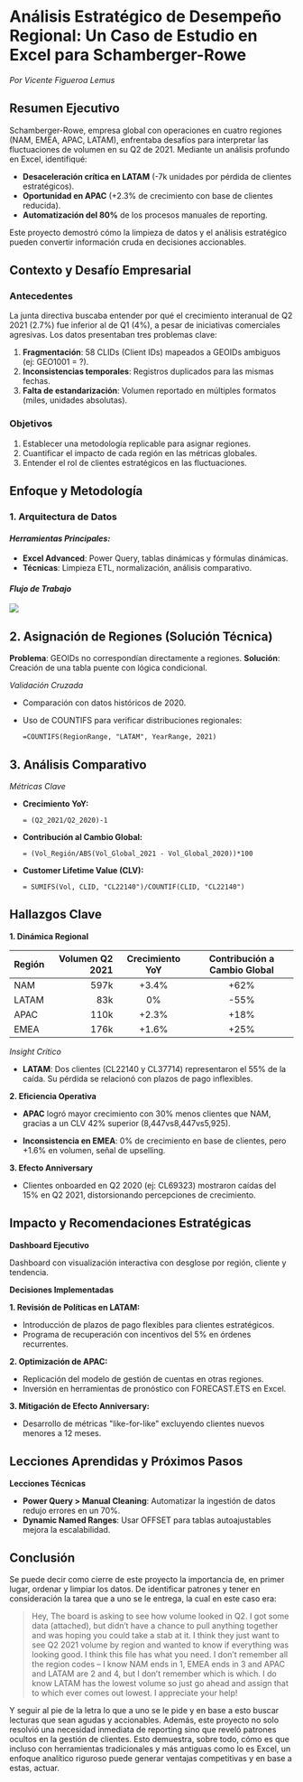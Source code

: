 ﻿# Análisis Estratégico de Desempeño Regional: Un Caso de Estudio en Excel para Schamberger-Rowe  
*Por Vicente Figueroa Lemus*  


## **Resumen Ejecutivo**  
Schamberger-Rowe, empresa global con operaciones en cuatro regiones (NAM, EMEA, APAC, LATAM), enfrentaba desafíos para interpretar las fluctuaciones de volumen en su Q2 de 2021. Mediante un análisis profundo en Excel, identifiqué:  
- **Desaceleración crítica en LATAM** (-7k unidades por pérdida de clientes estratégicos).  
- **Oportunidad en APAC** (+2.3% de crecimiento con base de clientes reducida).  
- **Automatización del 80%** de los procesos manuales de reporting.  

Este proyecto demostró cómo la limpieza de datos y el análisis estratégico pueden convertir información cruda en decisiones accionables.  



## **Contexto y Desafío Empresarial**  
### **Antecedentes**  
La junta directiva buscaba entender por qué el crecimiento interanual de Q2 2021 (2.7%) fue inferior al de Q1 (4%), a pesar de iniciativas comerciales agresivas. Los datos presentaban tres problemas clave:  
1. **Fragmentación**: 58 CLIDs (Client IDs) mapeados a GEOIDs ambiguos (ej: GEO1001 = ?).  
2. **Inconsistencias temporales**: Registros duplicados para las mismas fechas.  
3. **Falta de estandarización**: Volumen reportado en múltiples formatos (miles, unidades absolutas).  

### **Objetivos**  
1. Establecer una metodología replicable para asignar regiones.  
2. Cuantificar el impacto de cada región en las métricas globales.  
3. Entender el rol de clientes estratégicos en las fluctuaciones.  



## **Enfoque y Metodología** 

### **1. Arquitectura de Datos**  

#### *Herramientas Principales:*  
- **Excel Advanced**: Power Query, tablas dinámicas y fórmulas dinámicas.  
- **Técnicas**: Limpieza ETL, normalización, análisis comparativo.  

#### *Flujo de Trabajo*
[![](https://mermaid.ink/img/pako:eNplUtuO0zAQ_ZWRn0DqllyapPEDUppkl5Xa1YL6gEj6YOohtajtyHEWtpev4hP2x9ZNCgLhB3vO0Tnj8XiOZKs5Ekoaw9odrItagVtZVTCrO1iY_nKUn9eel3h-EHiBv4Gbm_eweLMUshV4YLDVCh71DzTwsUfz_HZMsRhk-fFBG8n24sC24uWXAo7wCRuhFXbnUZhfhCdH7hn4FPLlfQEWjRSKcQ2owD9BUT1kq83_-oDCCpU28KT3vUR1grJaZut_tXBblasye5c9ZvmVLwb-rsoag821stalWRshsbMGr7py1I3g9m9wN4APrk_d7qtmhsO9clWzrRVPekMmrqGCE2pNjxMi3XPYBZLjxV0Tu0OJNaEu5Mx8r0mtzs7TMvVFa_nbZnTf7Aj9xvadQ33LmcVCMPdV8g9rUHE0ue6VJdRP4iEJoUfyk9DQT6dJlKThLEq80A-iCXkmNJhPozhJwnQ2j-N0FobxeUIOw7XedJ7M0jSdp9GwOQNyYbVZjUMyzMr5FTdEqgM?type=png)](https://mermaid.live/edit#pako:eNplUtuO0zAQ_ZWRn0DqllyapPEDUppkl5Xa1YL6gEj6YOohtajtyHEWtpev4hP2x9ZNCgLhB3vO0Tnj8XiOZKs5Ekoaw9odrItagVtZVTCrO1iY_nKUn9eel3h-EHiBv4Gbm_eweLMUshV4YLDVCh71DzTwsUfz_HZMsRhk-fFBG8n24sC24uWXAo7wCRuhFXbnUZhfhCdH7hn4FPLlfQEWjRSKcQ2owD9BUT1kq83_-oDCCpU28KT3vUR1grJaZut_tXBblasye5c9ZvmVLwb-rsoag821stalWRshsbMGr7py1I3g9m9wN4APrk_d7qtmhsO9clWzrRVPekMmrqGCE2pNjxMi3XPYBZLjxV0Tu0OJNaEu5Mx8r0mtzs7TMvVFa_nbZnTf7Aj9xvadQ33LmcVCMPdV8g9rUHE0ue6VJdRP4iEJoUfyk9DQT6dJlKThLEq80A-iCXkmNJhPozhJwnQ2j-N0FobxeUIOw7XedJ7M0jSdp9GwOQNyYbVZjUMyzMr5FTdEqgM)

## 2. Asignación de Regiones (Solución Técnica)

**Problema**: GEOIDs no correspondían directamente a regiones.
**Solución**: Creación de una tabla puente con lógica condicional.

*Validación Cruzada*

 - Comparación con datos históricos de 2020.
 - Uso de COUNTIFS para verificar distribuciones regionales:
   
   `=COUNTIFS(RegionRange, "LATAM", YearRange, 2021)`

## 3. Análisis Comparativo

*Métricas Clave*

    

 - **Crecimiento YoY:**

    `= (Q2_2021/Q2_2020)-1`

 - **Contribución al Cambio Global:**

   `= (Vol_Región/ABS(Vol_Global_2021 - Vol_Global_2020))*100` 

 - **Customer Lifetime Value (CLV):**

    `= SUMIFS(Vol, CLID, "CL22140")/COUNTIF(CLID, "CL22140")`

## Hallazgos Clave

**1. Dinámica Regional**

| Región | Volumen Q2 2021 | Crecimiento YoY | Contribución a Cambio Global |
|:-------|----------------:|:---------------:|:----------------------------:|
| NAM    | 597k            | +3.4%           | +62%                         |
| LATAM  | 83k             | 0%              | -55%                         |
| APAC   | 110k            | +2.3%           | +18%                         |
| EMEA   | 176k            | +1.6%           | +25%                         |

*Insight Crítico*

 - **LATAM**: Dos clientes (CL22140 y CL37714) representaron el 55% de la caída. Su pérdida se relacionó con plazos de pago inflexibles.

**2. Eficiencia Operativa**

 - **APAC** logró mayor crecimiento con 30% menos clientes que NAM, gracias a un CLV 42% superior (8,447vs8,447vs5,925).

 - **Inconsistencia en EMEA**: 0% de crecimiento en base de clientes, pero
   +1.6% en volumen, señal de upselling.

**3. Efecto Anniversary**

 - Clientes onboarded en Q2 2020 (ej: CL69323) mostraron caídas del 15%
   en Q2 2021, distorsionando percepciones de crecimiento.

## Impacto y Recomendaciones Estratégicas

**Dashboard Ejecutivo**

Dashboard con visualización interactiva con desglose por región, cliente y tendencia.

**Decisiones Implementadas**

**1. Revisión de Políticas en LATAM:**

 - Introducción de plazos de pago flexibles para clientes estratégicos.
 - Programa de recuperación con incentivos del 5% en órdenes
   recurrentes.

**2. Optimización de APAC:**

 - Replicación del modelo de gestión de cuentas en otras regiones.
 - Inversión en herramientas de pronóstico con FORECAST.ETS en Excel.

**3. Mitigación de Efecto Anniversary:**

 - Desarrollo de métricas "like-for-like" excluyendo clientes nuevos
   menores a 12 meses.

## Lecciones Aprendidas y Próximos Pasos

**Lecciones Técnicas**

 - **Power Query > Manual Cleaning**: Automatizar la ingestión de datos
   redujo errores en un 70%.
 - **Dynamic Named Ranges**: Usar OFFSET para tablas autoajustables mejora
   la escalabilidad.

## Conclusión

Se puede decir como cierre de este proyecto la importancia de, en primer lugar, ordenar y limpiar los datos. De identificar patrones y tener en consideración la tarea que a uno se le entrega, la cual en este caso era:

> Hey, The board is asking to see how volume looked in Q2. I got some data (attached), but didn’t have a chance to pull anything together and was hoping you could take a stab at it. I think they just want to see Q2 2021 volume by region and wanted to know if everything was looking good. I think this file has what you need. I don’t remember all the region codes – I know NAM ends in 1, EMEA ends in 3 and APAC and LATAM are 2 and 4, but I don’t remember which is which. I do know LATAM has the lowest volume so just go ahead and assign that to which ever comes out lowest. I appreciate your help!

Y seguir al pie de la letra lo que a uno se le pide y en base a esto buscar lecturas que sean agudas y accionables. Además, este proyecto no solo resolvió una necesidad inmediata de reporting sino que reveló patrones ocultos en la gestión de clientes. Esto demuestra, sobre todo, cómo es que incluso con herramientas tradicionales y más antiguas como lo es Excel, un enfoque analítico riguroso puede generar ventajas competitivas y en base a estas, actuar.
